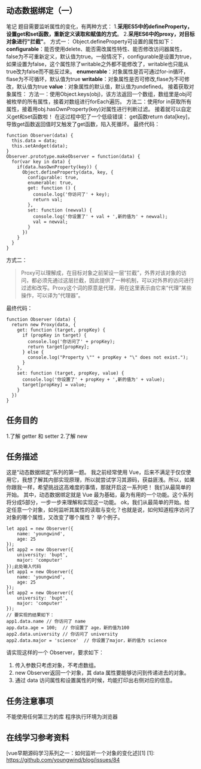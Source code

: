 ## 动态数据绑定（一）
笔记 
题目需要监听属性的变化，有两种方式：
1.**采用ES5中的defineProperty，设置get和set函数，重新定义读取和赋值的方式**。
2.**采用ES6中的proxy，对目标对象进行"拦截"**。
方式一：
Object.defineProperty可设置的属性如下：
**configurable**：能否使用delete、能否需改属性特性、能否修改访问器属性，false为不可重新定义，默认值为true。一般情况下，configurable是设置为true，如果设置为false，这个属性除了writable之外都不能修改了，writable也只能从true改为false而不能反过来。
**enumerable**：对象属性是否可通过for-in循环，flase为不可循环，默认值为true
**writable**：对象属性是否可修改,flase为不可修改，默认值为true
**value**：对象属性的默认值，默认值为undefined。
接着获取对象属性：
方法一：使用Object.keys(obj)，该方法返回一个数组，数组里是obj可被枚举的所有属性，接着对数组进行forEach遍历。
方法二：使用for in获取所有属性，接着用obj.hasOwnProperty(key)对属性进行判断过滤。
接着就可以自定义get和set函数啦！
在这过程中犯了一个低级错误：
get函数return data[key]，导致get函数返回值时又触发了get函数，陷入死循环。
最终代码：

    function Observer(data) {
      this.data = data;
      this.setAndget(data);
    }
    Observer.prototype.makeObserver = function(data) {
      for(var key in data) {
        if(data.hasOwnProperty(key)) {
          Object.defineProperty(data, key, {
            configurable: true,
            enumerable: true,
            get: function () {
              console.log('你访问了' + key);
              return val;
            },
            set: function (newval) {
              console.log('你设置了' + val + ',新的值为' + newval);
              val = newval;
            }
          })
        }
      }
    }

方式二：
> Proxy可以理解成，在目标对象之前架设一层“拦截”，外界对该对象的访问，都必须先通过这层拦截，因此提供了一种机制，可以对外界的访问进行过滤和改写。Proxy这个词的原意是代理，用在这里表示由它来“代理”某些操作，可以译为“代理器”。

最终代码：

    function Observer (data) {
      return new Proxy(data, {
        get: function (target, propKey) {
          if (propKey in target) {
            console.log('你访问了' + propKey);
            return target[propKey];
          } else {
            console.log("Property \"" + propKey + "\" does not exist.");
          }
        },
        set: function (target, propKey, value) {
          console.log('你设置了' + propKey + ',新的值为' + value);
          target[propKey] = value;
        }
      })
    }


任务目的
--
1.了解 getter 和 setter
2.了解 new

任务描述
--
这是“动态数据绑定”系列的第一题。
我之前经常使用 Vue，后来不满足于仅仅使用它，我想了解其内部实现原理，所以就尝试学习其源码，获益匪浅。所以，如果你跟我一样，希望挑战这高难度的事情，那就开启这一系列吧！
我们从最简单的开始。
其中，动态数据绑定就是 Vue 最为基础，最为有用的一个功能。这个系列将分成5部分，一步一步来理解和实现这一功能。
ok，我们从最简单的开始。给定任意一个对象，如何监听其属性的读取与变化？也就是说，如何知道程序访问了对象的哪个属性，又改变了哪个属性？ 举个例子。

    let app1 = new Observer({
        name: 'youngwind',
        age: 25
    });
    let app2 = new Observer({
        university: 'bupt',
        major: 'computer'
    });此处输入代码
    let app1 = new Observer({
        name: 'youngwind',
        age: 25
    });
    let app2 = new Observer({
        university: 'bupt',
        major: 'computer'
    });
    // 要实现的结果如下：
    app1.data.name // 你访问了 name
    app.data.age = 100;  // 你设置了 age，新的值为100
    app2.data.university // 你访问了 university
    app2.data.major = 'science'  // 你设置了major，新的值为 science

请实现这样的一个 Observer，要求如下：

 1. 传入参数只考虑对象，不考虑数组。
 2. new Observer返回一个对象，其 data 属性要能够访问到传递进去的对象。
 3. 通过 data 访问属性和设置属性的时候，均能打印出右侧对应的信息。
 
任务注意事项
--
不能使用任何第三方的库
程序执行环境为浏览器

在线学习参考资料
--

[vue早期源码学习系列之一：如何监听一个对象的变化述][1]
  [1]: https://github.com/youngwind/blog/issues/84
